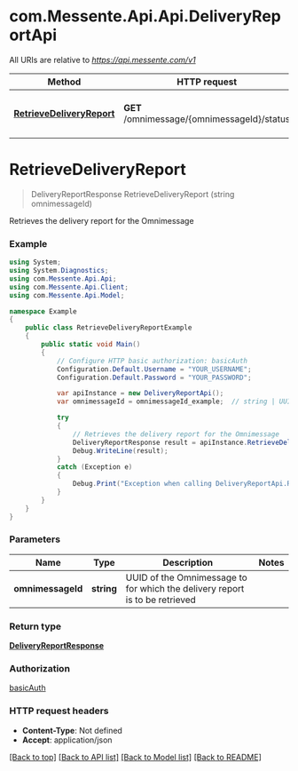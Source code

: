 # com.Messente.Api.Api.DeliveryReportApi

All URIs are relative to *https://api.messente.com/v1*

Method | HTTP request | Description
------------- | ------------- | -------------
[**RetrieveDeliveryReport**](DeliveryReportApi.md#retrievedeliveryreport) | **GET** /omnimessage/{omnimessageId}/status | Retrieves the delivery report for the Omnimessage


<a name="retrievedeliveryreport"></a>
# **RetrieveDeliveryReport**
> DeliveryReportResponse RetrieveDeliveryReport (string omnimessageId)

Retrieves the delivery report for the Omnimessage

### Example
```csharp
using System;
using System.Diagnostics;
using com.Messente.Api.Api;
using com.Messente.Api.Client;
using com.Messente.Api.Model;

namespace Example
{
    public class RetrieveDeliveryReportExample
    {
        public static void Main()
        {
            // Configure HTTP basic authorization: basicAuth
            Configuration.Default.Username = "YOUR_USERNAME";
            Configuration.Default.Password = "YOUR_PASSWORD";

            var apiInstance = new DeliveryReportApi();
            var omnimessageId = omnimessageId_example;  // string | UUID of the Omnimessage to for which the delivery report is to be retrieved

            try
            {
                // Retrieves the delivery report for the Omnimessage
                DeliveryReportResponse result = apiInstance.RetrieveDeliveryReport(omnimessageId);
                Debug.WriteLine(result);
            }
            catch (Exception e)
            {
                Debug.Print("Exception when calling DeliveryReportApi.RetrieveDeliveryReport: " + e.Message );
            }
        }
    }
}
```

### Parameters

Name | Type | Description  | Notes
------------- | ------------- | ------------- | -------------
 **omnimessageId** | **string**| UUID of the Omnimessage to for which the delivery report is to be retrieved | 

### Return type

[**DeliveryReportResponse**](DeliveryReportResponse.md)

### Authorization

[basicAuth](../README.md#basicAuth)

### HTTP request headers

 - **Content-Type**: Not defined
 - **Accept**: application/json

[[Back to top]](#) [[Back to API list]](../README.md#documentation-for-api-endpoints) [[Back to Model list]](../README.md#documentation-for-models) [[Back to README]](../README.md)

